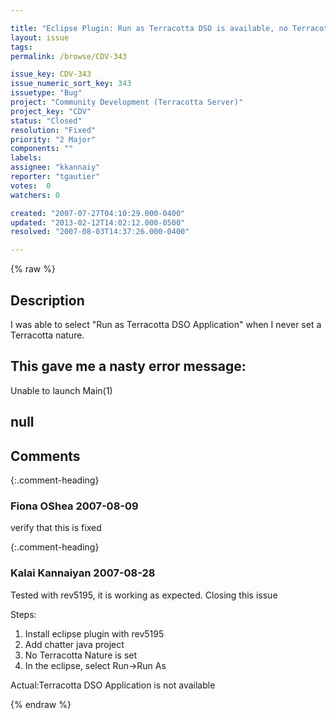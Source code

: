 ```yaml
---

title: "Eclipse Plugin: Run as Terracotta DSO is available, no Terracotta nature set"
layout: issue
tags: 
permalink: /browse/CDV-343

issue_key: CDV-343
issue_numeric_sort_key: 343
issuetype: "Bug"
project: "Community Development (Terracotta Server)"
project_key: "CDV"
status: "Closed"
resolution: "Fixed"
priority: "2 Major"
components: ""
labels: 
assignee: "kkannaiy"
reporter: "tgautier"
votes:  0
watchers: 0

created: "2007-07-27T04:10:29.000-0400"
updated: "2013-02-12T14:02:12.000-0500"
resolved: "2007-08-03T14:37:26.000-0400"

---
```




{% raw %}



## Description

<div markdown="1" class="description">

I was able to select "Run as Terracotta DSO Application" when I never set a Terracotta nature.

This gave me a nasty error message:
----------------
Unable to launch Main(1)

null
----------------

</div>

## Comments


{:.comment-heading}
### **Fiona OShea** <span class="date">2007-08-09</span>

<div markdown="1" class="comment">

verify that this is fixed

</div>


{:.comment-heading}
### **Kalai Kannaiyan** <span class="date">2007-08-28</span>

<div markdown="1" class="comment">

Tested with rev5195, it is working as expected. Closing this issue

Steps:
1. Install eclipse plugin with rev5195
2. Add chatter java project 
3. No Terracotta Nature is set
4. In the eclipse, select Run->Run As 

Actual:Terracotta DSO Application is not available

</div>



{% endraw %}
